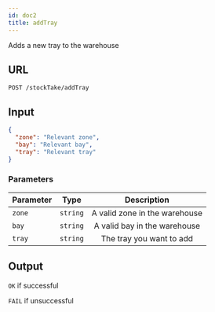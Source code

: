 ```yaml
---
id: doc2
title: addTray
---
```


Adds a new tray to the warehouse
## URL
```http request
POST /stockTake/addTray
```

## Input
```json
{
  "zone": "Relevant zone",
  "bay": "Relevant bay",
  "tray": "Relevant tray"
}
```

### Parameters 
| Parameter        |      Type     |   Description |
| ------------- | :-----------: | :-----: |
| `zone`     | `string` | A valid zone in the warehouse |
| `bay`      |   `string`    |  A valid bay in the warehouse |
| `tray` |   `string`    |   The tray you want to add |


## Output
`OK` if successful

`FAIL` if unsuccessful
